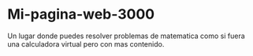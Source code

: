 # Mi-pagina-web-3000
Un lugar donde puedes resolver problemas de matematica como si fuera una calculadora virtual pero con mas contenido.
